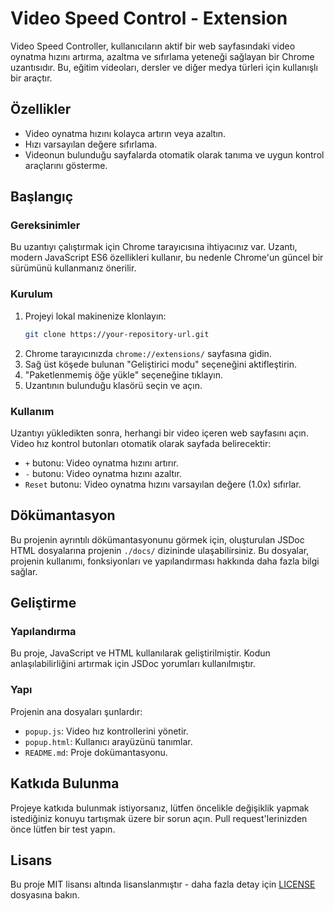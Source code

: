 # Video Speed Control - Extension

Video Speed Controller, kullanıcıların aktif bir web sayfasındaki video oynatma hızını artırma, azaltma ve sıfırlama yeteneği sağlayan bir Chrome uzantısıdır. Bu, eğitim videoları, dersler ve diğer medya türleri için kullanışlı bir araçtır.

## Özellikler

- Video oynatma hızını kolayca artırın veya azaltın.
- Hızı varsayılan değere sıfırlama.
- Videonun bulunduğu sayfalarda otomatik olarak tanıma ve uygun kontrol araçlarını gösterme.

## Başlangıç

### Gereksinimler

Bu uzantıyı çalıştırmak için Chrome tarayıcısına ihtiyacınız var. Uzantı, modern JavaScript ES6 özellikleri kullanır, bu nedenle Chrome'un güncel bir sürümünü kullanmanız önerilir.

### Kurulum

1. Projeyi lokal makinenize klonlayın:
    ```bash
    git clone https://your-repository-url.git
    ```
2. Chrome tarayıcınızda `chrome://extensions/` sayfasına gidin.
3. Sağ üst köşede bulunan "Geliştirici modu" seçeneğini aktifleştirin.
4. "Paketlenmemiş öğe yükle" seçeneğine tıklayın.
5. Uzantının bulunduğu klasörü seçin ve açın.

### Kullanım

Uzantıyı yükledikten sonra, herhangi bir video içeren web sayfasını açın. Video hız kontrol butonları otomatik olarak sayfada belirecektir:

- `+` butonu: Video oynatma hızını artırır.
- `-` butonu: Video oynatma hızını azaltır.
- `Reset` butonu: Video oynatma hızını varsayılan değere (1.0x) sıfırlar.

## Dökümantasyon

Bu projenin ayrıntılı dökümantasyonunu görmek için, oluşturulan JSDoc HTML dosyalarına projenin `./docs/` dizininde ulaşabilirsiniz. Bu dosyalar, projenin kullanımı, fonksiyonları ve yapılandırması hakkında daha fazla bilgi sağlar.

## Geliştirme

### Yapılandırma

Bu proje, JavaScript ve HTML kullanılarak geliştirilmiştir. Kodun anlaşılabilirliğini artırmak için JSDoc yorumları kullanılmıştır.

### Yapı

Projenin ana dosyaları şunlardır:

- `popup.js`: Video hız kontrollerini yönetir.
- `popup.html`: Kullanıcı arayüzünü tanımlar.
- `README.md`: Proje dokümantasyonu.

## Katkıda Bulunma

Projeye katkıda bulunmak istiyorsanız, lütfen öncelikle değişiklik yapmak istediğiniz konuyu tartışmak üzere bir sorun açın. Pull request'lerinizden önce lütfen bir test yapın.

## Lisans

Bu proje MIT lisansı altında lisanslanmıştır - daha fazla detay için [LICENSE](LICENSE) dosyasına bakın.
